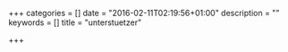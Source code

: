 +++
categories = []
date = "2016-02-11T02:19:56+01:00"
description = ""
keywords = []
title = "unterstuetzer"

+++

